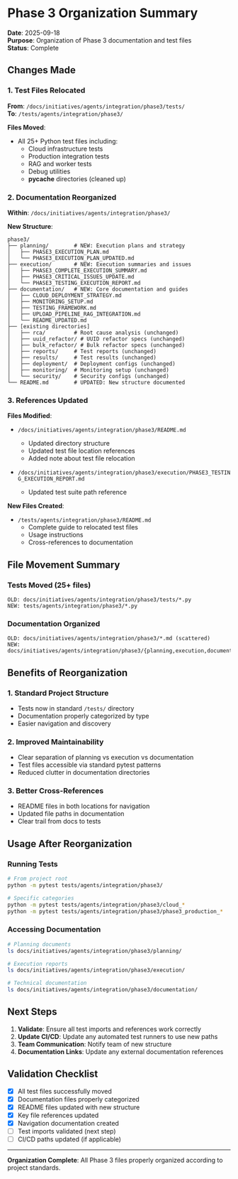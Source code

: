 # Phase 3 Organization Summary

**Date**: 2025-09-18  
**Purpose**: Organization of Phase 3 documentation and test files  
**Status**: Complete

## Changes Made

### 1. Test Files Relocated
**From**: `/docs/initiatives/agents/integration/phase3/tests/`  
**To**: `/tests/agents/integration/phase3/`

**Files Moved**:
- All 25+ Python test files including:
  - Cloud infrastructure tests
  - Production integration tests  
  - RAG and worker tests
  - Debug utilities
  - __pycache__ directories (cleaned up)

### 2. Documentation Reorganized
**Within**: `/docs/initiatives/agents/integration/phase3/`

**New Structure**:
```
phase3/
├── planning/        # NEW: Execution plans and strategy
│   ├── PHASE3_EXECUTION_PLAN.md
│   └── PHASE3_EXECUTION_PLAN_UPDATED.md
├── execution/       # NEW: Execution summaries and issues  
│   ├── PHASE3_COMPLETE_EXECUTION_SUMMARY.md
│   ├── PHASE3_CRITICAL_ISSUES_UPDATE.md
│   └── PHASE3_TESTING_EXECUTION_REPORT.md
├── documentation/   # NEW: Core documentation and guides
│   ├── CLOUD_DEPLOYMENT_STRATEGY.md
│   ├── MONITORING_SETUP.md
│   ├── TESTING_FRAMEWORK.md
│   ├── UPLOAD_PIPELINE_RAG_INTEGRATION.md
│   └── README_UPDATED.md
├── [existing directories]
│   ├── rca/         # Root cause analysis (unchanged)
│   ├── uuid_refactor/ # UUID refactor specs (unchanged)
│   ├── bulk_refactor/ # Bulk refactor specs (unchanged)
│   ├── reports/     # Test reports (unchanged)
│   ├── results/     # Test results (unchanged)
│   ├── deployment/  # Deployment configs (unchanged)
│   ├── monitoring/  # Monitoring setup (unchanged)
│   └── security/    # Security configs (unchanged)
└── README.md        # UPDATED: New structure documented
```

### 3. References Updated

**Files Modified**:
- `/docs/initiatives/agents/integration/phase3/README.md`
  - Updated directory structure
  - Updated test file location references
  - Added note about test file relocation

- `/docs/initiatives/agents/integration/phase3/execution/PHASE3_TESTING_EXECUTION_REPORT.md`
  - Updated test suite path reference

**New Files Created**:
- `/tests/agents/integration/phase3/README.md`
  - Complete guide to relocated test files
  - Usage instructions
  - Cross-references to documentation

## File Movement Summary

### Tests Moved (25+ files)
```
OLD: docs/initiatives/agents/integration/phase3/tests/*.py
NEW: tests/agents/integration/phase3/*.py
```

### Documentation Organized
```
OLD: docs/initiatives/agents/integration/phase3/*.md (scattered)
NEW: docs/initiatives/agents/integration/phase3/{planning,execution,documentation}/*.md
```

## Benefits of Reorganization

### 1. Standard Project Structure
- Tests now in standard `/tests/` directory
- Documentation properly categorized by type
- Easier navigation and discovery

### 2. Improved Maintainability  
- Clear separation of planning vs execution vs documentation
- Test files accessible via standard pytest patterns
- Reduced clutter in documentation directories

### 3. Better Cross-References
- README files in both locations for navigation
- Updated file paths in documentation
- Clear trail from docs to tests

## Usage After Reorganization

### Running Tests
```bash
# From project root
python -m pytest tests/agents/integration/phase3/

# Specific categories
python -m pytest tests/agents/integration/phase3/cloud_*
python -m pytest tests/agents/integration/phase3/phase3_production_*
```

### Accessing Documentation
```bash
# Planning documents
ls docs/initiatives/agents/integration/phase3/planning/

# Execution reports  
ls docs/initiatives/agents/integration/phase3/execution/

# Technical documentation
ls docs/initiatives/agents/integration/phase3/documentation/
```

## Next Steps

1. **Validate**: Ensure all test imports and references work correctly
2. **Update CI/CD**: Update any automated test runners to use new paths  
3. **Team Communication**: Notify team of new structure
4. **Documentation Links**: Update any external documentation references

## Validation Checklist

- [x] All test files successfully moved
- [x] Documentation files properly categorized
- [x] README files updated with new structure
- [x] Key file references updated
- [x] Navigation documentation created
- [ ] Test imports validated (next step)
- [ ] CI/CD paths updated (if applicable)

---

**Organization Complete**: All Phase 3 files properly organized according to project standards.